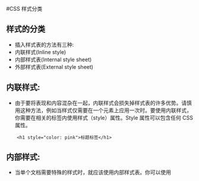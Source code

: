 #CSS 样式分类

## 样式的分类

 - 插入样式表的方法有三种:
 - 内联样式(Inline style)
 - 内部样式表(Internal style sheet)
 - 外部样式表(External style sheet)

## 内联样式:
 - 由于要将表现和内容混杂在一起，内联样式会损失掉样式表的许多优势。请慎用这种方法，例如当样式仅需要在一个元素上应用一次时。要使用内联样式，你需要在相关的标签内使用样式（style）属性。Style 属性可以包含任何 CSS 属性。
```
    <h1 style="color: pink">标题标签</h1>
```

## 内部样式:
 - 当单个文档需要特殊的样式时，就应该使用内部样式表。你可以使用 <style> 标签在文档头部定义内部样式表

```
    <style type="text/css">
        #h1{
         color: red;
        }
    </style>
    
    <body>
        <h1 id="h1">标题标签</h1>
    </body>
```

## 外部样式:
 - 当样式需要应用于很多页面时，外部样式表将是理想的选择。在使用外部样式表的情况下，你可以通过改变一个文件来改变整个站点的外观。每个页面使用 <link> 标签链接到样式表。 <link> 标签在（文档的）头部：

```
     <link type="text/css" rel="stylesheet" href="../css/style.css">
     
```

## 样式的优先级别
 - 内联样式>内部样式&外部样式